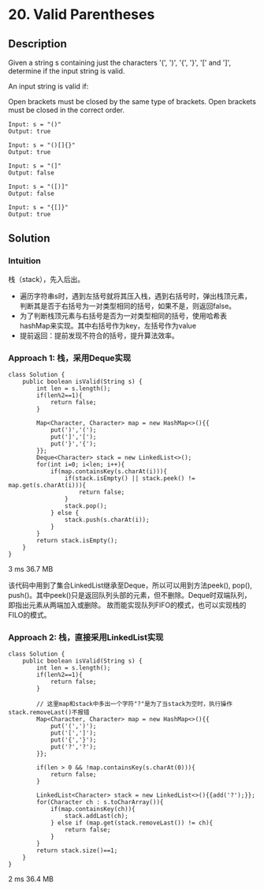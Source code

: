 # 20. Valid Parentheses

## Description

Given a string s containing just the characters '(', ')', '{', '}', '[' and ']', determine if the input string is valid.

An input string is valid if:

Open brackets must be closed by the same type of brackets.
Open brackets must be closed in the correct order.

```
Input: s = "()"
Output: true

Input: s = "()[]{}"
Output: true

Input: s = "(]"
Output: false

Input: s = "([)]"
Output: false

Input: s = "{[]}"
Output: true
```

##  Solution

### Intuition

栈（stack），先入后出。

* 遍历字符串s时，遇到左括号就将其压入栈，遇到右括号时，弹出栈顶元素，判断其是否于右括号为一对类型相同的括号，如果不是，则返回false。
* 为了判断栈顶元素与右括号是否为一对类型相同的括号，使用哈希表hashMap来实现。其中右括号作为key，左括号作为value
* 提前返回：提前发现不符合的括号，提升算法效率。

### Approach 1: 栈，采用Deque实现

```
class Solution {
    public boolean isValid(String s) {
        int len = s.length();
        if(len%2==1){
            return false;
        }

        Map<Character, Character> map = new HashMap<>(){{
            put(')','(');
            put(']','[');
            put('}','{');
        }};
        Deque<Character> stack = new LinkedList<>();
        for(int i=0; i<len; i++){
            if(map.containsKey(s.charAt(i))){
                if(stack.isEmpty() || stack.peek() != map.get(s.charAt(i))){
                    return false;
                } 
                stack.pop();
            } else {
                stack.push(s.charAt(i));
            }
        }
        return stack.isEmpty();
    }
}
```
3 ms	36.7 MB

该代码中用到了集合LinkedList继承至Deque，所以可以用到方法peek(), pop(), push()。其中peek()只是返回队列头部的元素，但不删除。Deque时双端队列，即指出元素从两端加入或删除。
故而能实现队列FIFO的模式，也可以实现栈的FILO的模式。

### Approach 2: 栈，直接采用LinkedList实现

```
class Solution {
    public boolean isValid(String s) {
        int len = s.length();
        if(len%2==1){
            return false;
        }
        
        // 这里map和stack中多出一个字符"?"是为了当stack为空时，执行操作stack.removeLast()不报错
        Map<Character, Character> map = new HashMap<>(){{
            put('(',')');
            put('[',']');
            put('{','}');
            put('?','?');
        }};

        if(len > 0 && !map.containsKey(s.charAt(0))){
            return false;
        }

        LinkedList<Character> stack = new LinkedList<>(){{add('?');}};
        for(Character ch : s.toCharArray()){
            if(map.containsKey(ch)){
                stack.addLast(ch);
            } else if (map.get(stack.removeLast()) != ch){
                return false;
            }
        }
        return stack.size()==1;
    }
}
```
2 ms	36.4 MB







